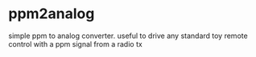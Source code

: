 # ppm2analog
simple ppm to analog converter. useful to drive any standard toy remote control with a ppm signal from a radio tx
